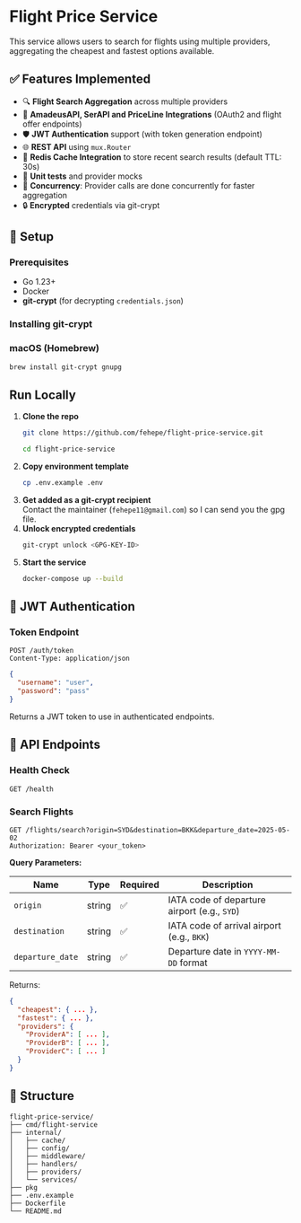# Flight Price Service

This service allows users to search for flights using multiple providers, aggregating the cheapest and fastest options available.

## ✅ Features Implemented

- 🔍 **Flight Search Aggregation** across multiple providers
- 📡 **AmadeusAPI, SerAPI and PriceLine Integrations** (OAuth2 and flight offer endpoints)
- 🛡️ **JWT Authentication** support (with token generation endpoint)
- 🌐 **REST API** using `mux.Router`
- 💾 **Redis Cache Integration** to store recent search results (default TTL: 30s)
- 🧪 **Unit tests** and provider mocks
- 🧠 **Concurrency**: Provider calls are done concurrently for faster aggregation
- 🔒 **Encrypted** credentials via git-crypt

## 🔧 Setup

### Prerequisites
- Go 1.23+
- Docker
- **git‑crypt** (for decrypting `credentials.json`)

### Installing git‑crypt

### macOS (Homebrew)
```bash
brew install git-crypt gnupg
```

## Run Locally

1. **Clone the repo**
   ```bash
   git clone https://github.com/fehepe/flight-price-service.git
   
   cd flight-price-service
   ```
2. **Copy environment template**
   ```bash
   cp .env.example .env
   ```
3. **Get added as a git‑crypt recipient**  
   Contact the maintainer (`fehepe11@gmail.com`) so I can send you the gpg file.
4. **Unlock encrypted credentials**
   ```bash
   git-crypt unlock <GPG-KEY-ID>
   ```
5. **Start the service**
   ```bash
   docker-compose up --build
   ```

## 🔐 JWT Authentication

### Token Endpoint
```
POST /auth/token
Content-Type: application/json
```
```json
{
  "username": "user",
  "password": "pass"
}
```
Returns a JWT token to use in authenticated endpoints.

## 📘 API Endpoints

### Health Check
```http
GET /health
```

### Search Flights
```http
GET /flights/search?origin=SYD&destination=BKK&departure_date=2025-05-02
Authorization: Bearer <your_token>
```
**Query Parameters:**

| Name            | Type    | Required | Description                                 |
|-----------------|---------|----------|---------------------------------------------|
| `origin`        | string  | ✅       | IATA code of departure airport (e.g., `SYD`) |
| `destination`   | string  | ✅       | IATA code of arrival airport (e.g., `BKK`)   |
| `departure_date`| string  | ✅       | Departure date in `YYYY-MM-DD` format        |

Returns:
```json
{
  "cheapest": { ... },
  "fastest": { ... },
  "providers": {
    "ProviderA": [ ... ],
    "ProviderB": [ ... ],
    "ProviderC": [ ... ]
  }
}
```

## 📂 Structure

```
flight-price-service/
├── cmd/flight-service
├── internal/
│   ├── cache/  
│   ├── config/                 
│   ├── middleware/       
│   ├── handlers/
│   ├── providers/
│   └── services/
├── pkg
├── .env.example
├── Dockerfile
└── README.md
```
